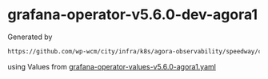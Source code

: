 # grafana-operator-v5.6.0-dev-agora1

Generated by

```bash
https://github.com/wp-wcm/city/infra/k8s/agora-observability/speedway/common/bin/./import -t grafana-operator -N agora-observability-dev -r dev-agora1 -f grafana-operator-values-v5.6.0-agora1.yaml
```

using Values from [grafana-operator-values-v5.6.0-agora1.yaml](../bin/grafana-operator-values-v5.6.0-agora1.yaml)
